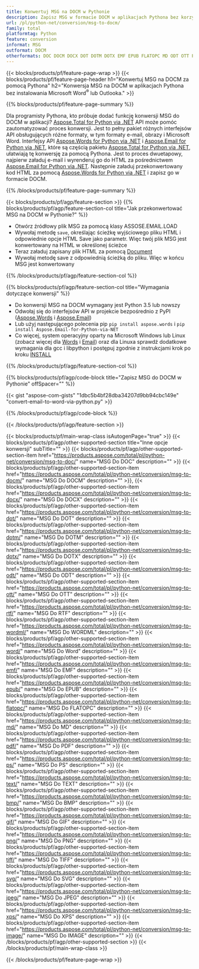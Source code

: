 ```yaml
---
title: Konwertuj MSG na DOCM w Pythonie
description: Zapisz MSG w formacie DOCM w aplikacjach Pythona bez korzystania z Microsoft Outlook lub Word 
url: /pl/python-net/conversion/msg-to-docm/
family: total
platformtag: Python
feature: conversion
informat: MSG
outformat: DOCM
otherformats: DOC DOCM DOCX DOT DOTM DOTX EMF EPUB FLATOPC MD ODT OTT PCL PDF PS RTF TEXT WORD WORDML BMP GIF IMAGE JPEG TIFF PNG SVG XPS
---
```

{{< blocks/products/pf/feature-page-wrap >}}
{{< blocks/products/pf/feature-page-header h1="Konwertuj MSG na DOCM za pomocą Pythona" h2="Konwersja MSG na DOCM w aplikacjach Pythona bez instalowania Microsoft Word<sup>&reg;</sup> lub Outlooka." >}}

{{% blocks/products/pf/feature-page-summary %}}

Dla programisty Pythona, kto próbuje dodać funkcję konwersji MSG do DOCM w aplikacji? [Aspose.Total for Python via .NET](https://products.aspose.com/total/python-net/) API może pomóc zautomatyzować proces konwersji. Jest to pełny pakiet różnych interfejsów API obsługujących różne formaty, w tym formaty e-mail, obrazy i Microsoft Word. Interfejsy API [Aspose.Words for Python via .NET](https://products.aspose.com/words/python-net/) i [Aspose.Email for Python via .NET](https://products.aspose.com/email/python-net/), które są częścią pakietu [Aspose.Total for Python via .NET](https://products.aspose.com/total/python-net/), ułatwiają tę konwersję za pomocą Pythona. Jest to proces dwuetapowy, najpierw załaduj e-mail i wyrenderuj go do HTML za pośrednictwem [Aspose.Email for Python via .NET](https://products.aspose.com/email/python-net/). Następnie załaduj przekonwertowany kod HTML za pomocą [Aspose.Words for Python via .NET](https://products.aspose.com/words/python-net/) i zapisz go w formacie DOCM.

{{% /blocks/products/pf/feature-page-summary %}}

{{< blocks/products/pf/agp/feature-section >}}
{{% blocks/products/pf/agp/feature-section-col title="Jak przekonwertować MSG na DOCM w Pythonie?" %}}

- Otwórz źródłowy plik MSG za pomocą klasy ASSOSE.EMAIL.LOAD
- Wywołaj metodę `save`, określając ścieżkę wyjściowego pliku HTML i odpowiednie opcje HTML Save jako parametr. Więc twój plik MSG jest konwertowany na HTML w określonej ścieżce
- Teraz załaduj zapisany plik HTML za pomocą [Document](https://reference.aspose.com/words/python-net/aspose.words/document/)
- Wywołaj metodę save z odpowiednią ścieżką do pliku. Więc w końcu MSG jest konwertowany

{{% /blocks/products/pf/agp/feature-section-col %}}

{{% blocks/products/pf/agp/feature-section-col title="Wymagania dotyczące konwersji" %}}

- Do konwersji MSG na DOCM wymagany jest Python 3.5 lub nowszy
- Odwołaj się do interfejsów API w projekcie bezpośrednio z PyPI ([Aspose.Words](https://pypi.org/project/aspose-words/) i [Aspose.Email](https://pypi.org/project/Aspose.Email-for-Python-via-NET/))
- Lub użyj następującego polecenia pip ```pip install aspose.words``` i ```pip install Aspose.Email-for-Python-via-NET``` 
- Co więcej, system operacyjny oparty na Microsoft Windows lub Linux (zobacz więcej dla [Words](https://docs.aspose.com/words/python-net/system-requirements/) i [Email](https://docs.aspose.com/email/python-net/system-requirements/)) oraz dla Linuxa sprawdź dodatkowe wymagania dla gcc i libpython i postępuj zgodnie z instrukcjami krok po kroku [INSTALL](https://docs.aspose.com/words/python-net/installation/)
 

{{% /blocks/products/pf/agp/feature-section-col %}}

{{% blocks/products/pf/agp/code-block title="Zapisz MSG do DOCM w Pythonie" offSpacer="" %}}

{{< gist "aspose-com-gists" "1dbc5b4bf28dba34207d9bb94cbc149e" "convert-email-to-word-via-python.py" >}}

{{% /blocks/products/pf/agp/code-block %}}

{{< /blocks/products/pf/agp/feature-section >}}

{{< blocks/products/pf/main-wrap-class isAutogenPage="true" >}}
{{< blocks/products/pf/agp/other-supported-section title="Inne opcje konwersji" subTitle="" >}}
{{< blocks/products/pf/agp/other-supported-section-item href="https://products.aspose.com/total/pl/python-net/conversion/msg-to-doc/" name="MSG Do DOC" description="" >}}
{{< blocks/products/pf/agp/other-supported-section-item href="https://products.aspose.com/total/pl/python-net/conversion/msg-to-docm/" name="MSG Do DOCM" description="" >}},
{{< blocks/products/pf/agp/other-supported-section-item href="https://products.aspose.com/total/pl/python-net/conversion/msg-to-docx/" name="MSG Do DOCX" description="" >}}
{{< blocks/products/pf/agp/other-supported-section-item href="https://products.aspose.com/total/pl/python-net/conversion/msg-to-dot/" name="MSG Do DOT" description="" >}}
{{< blocks/products/pf/agp/other-supported-section-item href="https://products.aspose.com/total/pl/python-net/conversion/msg-to-dotm/" name="MSG Do DOTM" description="" >}}
{{< blocks/products/pf/agp/other-supported-section-item href="https://products.aspose.com/total/pl/python-net/conversion/msg-to-dotx/" name="MSG Do DOTX" description="" >}}
{{< blocks/products/pf/agp/other-supported-section-item href="https://products.aspose.com/total/pl/python-net/conversion/msg-to-odt/" name="MSG Do ODT" description="" >}}
{{< blocks/products/pf/agp/other-supported-section-item href="https://products.aspose.com/total/pl/python-net/conversion/msg-to-ott/" name="MSG Do OTT" description="" >}}
{{< blocks/products/pf/agp/other-supported-section-item href="https://products.aspose.com/total/pl/python-net/conversion/msg-to-rtf/" name="MSG Do RTF" description="" >}}
{{< blocks/products/pf/agp/other-supported-section-item href="https://products.aspose.com/total/pl/python-net/conversion/msg-to-wordml/" name="MSG Do WORDML" description="" >}}
{{< blocks/products/pf/agp/other-supported-section-item href="https://products.aspose.com/total/pl/python-net/conversion/msg-to-word/" name="MSG Do Word" description="" >}}
{{< blocks/products/pf/agp/other-supported-section-item href="https://products.aspose.com/total/pl/python-net/conversion/msg-to-emf/" name="MSG Do EMF" description="" >}}
{{< blocks/products/pf/agp/other-supported-section-item href="https://products.aspose.com/total/pl/python-net/conversion/msg-to-epub/" name="MSG Do EPUB" description="" >}}
{{< blocks/products/pf/agp/other-supported-section-item href="https://products.aspose.com/total/pl/python-net/conversion/msg-to-flatopc/" name="MSG Do FLATOPC" description="" >}}
{{< blocks/products/pf/agp/other-supported-section-item href="https://products.aspose.com/total/pl/python-net/conversion/msg-to-md/" name="MSG Do MD" description="" >}}
{{< blocks/products/pf/agp/other-supported-section-item href="https://products.aspose.com/total/pl/python-net/conversion/msg-to-pdf/" name="MSG Do PDF" description="" >}}
{{< blocks/products/pf/agp/other-supported-section-item href="https://products.aspose.com/total/pl/python-net/conversion/msg-to-ps/" name="MSG Do PS" description="" >}}
{{< blocks/products/pf/agp/other-supported-section-item href="https://products.aspose.com/total/pl/python-net/conversion/msg-to-text/" name="MSG Do TEXT" description="" >}}
{{< blocks/products/pf/agp/other-supported-section-item href="https://products.aspose.com/total/pl/python-net/conversion/msg-to-bmp/" name="MSG Do BMP" description="" >}}
{{< blocks/products/pf/agp/other-supported-section-item href="https://products.aspose.com/total/pl/python-net/conversion/msg-to-gif/" name="MSG Do GIF" description="" >}}
{{< blocks/products/pf/agp/other-supported-section-item href="https://products.aspose.com/total/pl/python-net/conversion/msg-to-png/" name="MSG Do PNG" description="" >}}
{{< blocks/products/pf/agp/other-supported-section-item href="https://products.aspose.com/total/pl/python-net/conversion/msg-to-tiff/" name="MSG Do TIFF" description="" >}}
{{< blocks/products/pf/agp/other-supported-section-item href="https://products.aspose.com/total/pl/python-net/conversion/msg-to-svg/" name="MSG Do SVG" description="" >}}
{{< blocks/products/pf/agp/other-supported-section-item href="https://products.aspose.com/total/pl/python-net/conversion/msg-to-jpeg/" name="MSG Do JPEG" description="" >}}
{{< blocks/products/pf/agp/other-supported-section-item href="https://products.aspose.com/total/pl/python-net/conversion/msg-to-xps/" name="MSG Do XPS" description="" >}}
{{< blocks/products/pf/agp/other-supported-section-item href="https://products.aspose.com/total/pl/python-net/conversion/msg-to-image/" name="MSG Do IMAGE" description="" >}}
{{< /blocks/products/pf/agp/other-supported-section >}}
{{< /blocks/products/pf/main-wrap-class >}}

{{< /blocks/products/pf/feature-page-wrap >}}